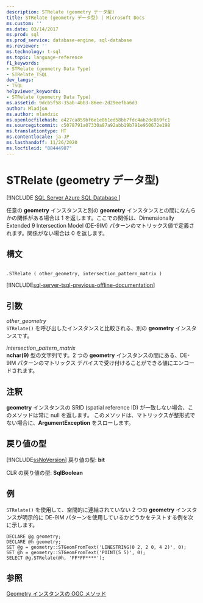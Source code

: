 ```yaml
---
description: STRelate (geometry データ型)
title: STRelate (geometry データ型) | Microsoft Docs
ms.custom: ''
ms.date: 03/14/2017
ms.prod: sql
ms.prod_service: database-engine, sql-database
ms.reviewer: ''
ms.technology: t-sql
ms.topic: language-reference
f1_keywords:
- STRelate (geometry Data Type)
- STRelate_TSQL
dev_langs:
- TSQL
helpviewer_keywords:
- STRelate (geometry Data Type)
ms.assetid: 9dcb5f58-35ab-4bb3-86ee-2d29eefba6d3
author: MladjoA
ms.author: mlandzic
ms.openlocfilehash: e427ca859bf6e1e861ed58bb7fdc4ab2dc869fc1
ms.sourcegitcommit: c5078791a07330a87a92abb19b791e950672e198
ms.translationtype: HT
ms.contentlocale: ja-JP
ms.lasthandoff: 11/26/2020
ms.locfileid: "88444987"
---
```

# <a name="strelate-geometry-data-type"></a>STRelate (geometry データ型)
[!INCLUDE [SQL Server Azure SQL Database ](../../includes/applies-to-version/sql-asdb.md)]

  任意の **geometry** インスタンスと別の **geometry** インスタンスとの間になんらかの関係がある場合は 1 を返します。ここでの関係は、Dimensionally Extended 9 Intersection Model (DE-9IM) パターンのマトリックス値で定義されます。関係がない場合は 0 を返します。  
  
## <a name="syntax"></a>構文  
  
```  
  
.STRelate ( other_geometry, intersection_pattern_matrix )  
```  
  
[!INCLUDE[sql-server-tsql-previous-offline-documentation](../../includes/sql-server-tsql-previous-offline-documentation.md)]

## <a name="arguments"></a>引数
 *other_geometry*  
 `STRelate()` を呼び出したインスタンスと比較される、別の **geometry** インスタンスです。  
  
 *intersection_pattern_matrix*  
 **nchar(9)** 型の文字列です。2 つの **geometry** インスタンスの間にある、DE-9IM パターンのマトリックス デバイスで受け付けることができる値にエンコードされます。  
  
## <a name="remarks"></a>注釈  
 **geometry** インスタンスの SRID (spatial reference ID) が一致しない場合、このメソッドは常に null を返します。 このメソッドは、マトリックスが整形式でない場合に、**ArgumentException** をスローします。  
  
## <a name="return-types"></a>戻り値の型  
 [!INCLUDE[ssNoVersion](../../includes/ssnoversion-md.md)] 戻り値の型: **bit**  
  
 CLR の戻り値の型: **SqlBoolean**  
  
## <a name="examples"></a>例  
 `STRelate()` を使用して、空間的に連結されていない 2 つの **geometry** インスタンスが明示的に DE-9IM パターンを使用しているかどうかをテストする例を次に示します。  
  
```  
DECLARE @g geometry;  
DECLARE @h geometry;  
SET @g = geometry::STGeomFromText('LINESTRING(0 2, 2 0, 4 2)', 0);  
SET @h = geometry::STGeomFromText('POINT(5 5)', 0);  
SELECT @g.STRelate(@h, 'FF*FF****');  
```  
  
## <a name="see-also"></a>参照  
 [Geometry インスタンスの OGC メソッド](../../t-sql/spatial-geometry/ogc-methods-on-geometry-instances.md)  
  
  
